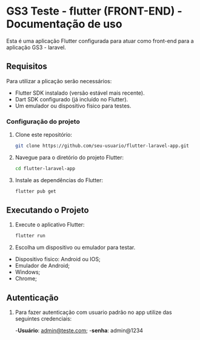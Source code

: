 # GS3 Teste - flutter (FRONT-END) - Documentação de uso

Esta é uma aplicação Flutter configurada para atuar como front-end para a aplicação GS3 - laravel.

## Requisitos
Para utilizar a plicação serão necessários:

- Flutter SDK instalado (versão estável mais recente).
- Dart SDK configurado (já incluído no Flutter).
- Um emulador ou dispositivo físico para testes.


### Configuração do projeto
1. Clone este repositório:
   ```bash
   git clone https://github.com/seu-usuario/flutter-laravel-app.git
   ```
2. Navegue para o diretório do projeto Flutter:
   ```bash
   cd flutter-laravel-app
   ```
3. Instale as dependências do Flutter:
   ```bash
   flutter pub get
   ```
   
## Executando o Projeto

1. Execute o aplicativo Flutter:
   ```bash
   flutter run
   ```
2. Escolha um dispositivo ou emulador para testar.

  - Dispositivo fisico: Android ou IOS;
  - Emulador de Android;
  - Windows;
  - Chrome;

## Autenticação

1. Para fazer autenticação com usuario padrão no app utilize das seguintes credenciais:

   -**Usuário**: admin@teste.com;
   -**senha**: admin@1234
